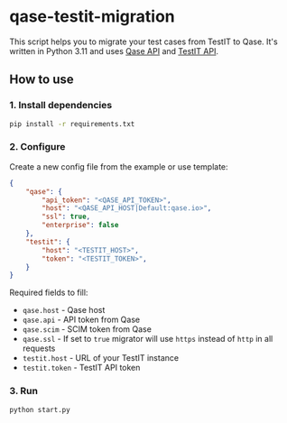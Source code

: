# qase-testit-migration

This script helps you to migrate your test cases from TestIT to Qase. It's written in Python 3.11 and uses [Qase API](https://qase.io/api/v1/) and [TestIT API](https://github.com/testit-tms/api-client-python).

## How to use

### 1. Install dependencies

```bash
pip install -r requirements.txt
```

### 2. Configure

Create a new config file from the example or use template:

```json
{
    "qase": {
        "api_token": "<QASE_API_TOKEN>",
        "host": "<QASE_API_HOST|Default:qase.io>",
        "ssl": true,
        "enterprise": false
    },
    "testit": {
        "host": "<TESTIT_HOST>",
        "token": "<TESTIT_TOKEN>",
    }
}
```

Required fields to fill:

- `qase.host` - Qase host
- `qase.api` - API token from Qase
- `qase.scim` - SCIM token from Qase
- `qase.ssl` - If set to `true` migrator will use `https` instead of `http` in all requests
- `testit.host` - URL of your TestIT instance
- `testit.token` - TestIT API token

### 3. Run

```bash
python start.py
```
